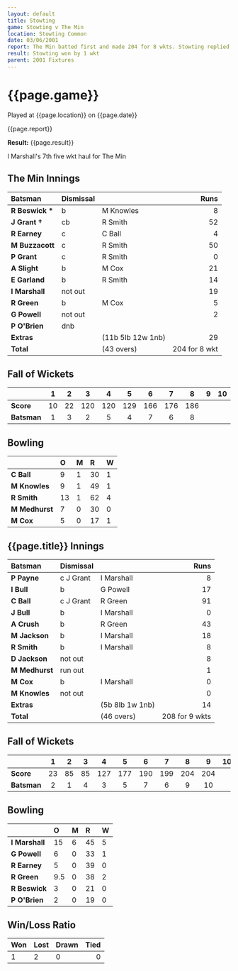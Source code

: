 ```yaml
---
layout: default
title: Stowting
game: Stowting v The Min
location: Stowting Common
date: 03/06/2001
report: The Min batted first and made 204 for 8 wkts. Stowting replied with 208 for 9 wkts
result: Stowting won by 1 wkt
parent: 2001 Fixtures
---
```


# {{page.game}}

Played at {{page.location}} on {{page.date}}

{{page.report}}

**Result:** {{page.result}}

I Marshall's 7th five wkt haul for The Min

## The Min Innings

| Batsman | Dismissal |  | Runs |
|:---|:---|---|---:|
| **R Beswick &#42;** | b | M Knowles | 8 |
| **J Grant &#8224;** | cb | R Smith | 52 |
| **R Earney** | c | C Ball | 4 |
| **M Buzzacott** | c | R Smith | 50 |
| **P Grant** | c | R Smith | 0 |
| **A Slight** | b | M Cox | 21 |
| **E Garland** | b | R Smith | 14 |
| **I Marshall** | not out |  | 19 |
| **R Green** | b | M Cox | 5 |
| **G Powell** | not out |  | 2 |
| **P O'Brien** | dnb |  |  |
| **Extras** | | (11b 5lb 12w 1nb) | 29 |
| **Total** | | (43 overs) | 204 for 8 wkt |

## Fall of Wickets

| | 1 | 2 | 3 | 4 | 5 | 6 | 7 | 8 | 9 | 10 |
|---|:---:|:---:|:---:|:---:|:---:|:---:|:---:|:---:|:---:|:---:|
| **Score** | 10 | 22 | 120 | 120 | 129 | 166 | 176 | 186 |  |  |
| **Batsman** | 1 | 3 | 2 | 5 | 4 | 7 | 6 | 8 |  |  |

## Bowling

| | O | M | R | W |
|---|:---|:---|:---|:---|
| **C Ball** | 9 | 1 | 30 | 1 |
| **M Knowles** | 9 | 1 | 49 | 1 |
| **R Smith** | 13 | 1 | 62 | 4 |
| **M Medhurst** | 7 | 0 | 30 | 0 |
| **M Cox** | 5 | 0 | 17 | 1 |

## {{page.title}} Innings

| Batsman | Dismissal |  | Runs |
|:---|:---|---|---:|
| **P Payne** | c J Grant | I Marshall | 8 |
| **I Bull** | b | G Powell | 17 |
| **C Ball** | c J Grant | R Green | 91 |
| **J Bull** | b | I Marshall | 0 |
| **A Crush** | b | R Green | 43 |
| **M Jackson** | b | I Marshall | 18 |
| **R Smith** | b | I Marshall | 8 |
| **D Jackson** | not out |  | 8 |
| **M Medhurst** | run out |  | 1 |
| **M Cox** | b | I Marshall | 0 |
| **M Knowles** | not out |  | 0 |
| **Extras** | | (5b 8lb 1w 1nb) | 14 |
| **Total** | | (46 overs) | 208 for 9 wkts |

## Fall of Wickets

| | 1 | 2 | 3 | 4 | 5 | 6 | 7 | 8 | 9 | 10 |
|---|:---:|:---:|:---:|:---:|:---:|:---:|:---:|:---:|:---:|:---:|
| **Score** | 23 | 85 | 85 | 127 | 177 | 190 | 199 | 204 | 204 |  |
| **Batsman** | 2 | 1 | 4 | 3 | 5 | 7 | 6 | 9 | 10 |  |

## Bowling

| | O | M | R | W |
|---|:---|:---|:---|:---|
| **I Marshall** | 15 | 6 | 45 | 5 |
| **G Powell** | 6 | 0 | 33 | 1 |
| **R Earney** | 5 | 0 | 39 | 0 |
| **R Green** | 9.5 | 0 | 38 | 2 |
| **R Beswick** | 3 | 0 | 21 | 0 |
| **P O'Brien** | 2 | 0 | 19 | 0 |

## Win/Loss Ratio

| Won | Lost | Drawn | Tied |
|:---|:---|:---|---:|
| 1 | 2 | 0 | 0 |